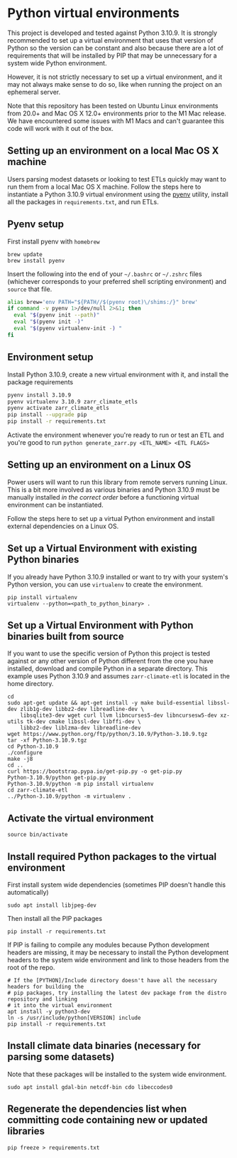 Python virtual environments
===========================

This project is developed and tested against Python 3.10.9. It is strongly recommended to set up a virtual environment that uses that version of Python so the version can be constant and also because there are a lot of requirements that will be installed by PIP that may be unnecessary for a system wide Python environment. 

However, it is not strictly necessary to set up a virtual environment, and it may not always make sense to do so, like when running the project on an ephemeral server. 

Note that this repository has been tested on Ubuntu Linux environments from 20.0+ and Mac OS X 12.0+ environments prior to the M1 Mac release. We have encountered some issues with M1 Macs and can't guarantee this code will work with it out of the box.

Setting up an environment on a local Mac OS X machine
--------------------------------------------------

Users parsing modest datasets or looking to test ETLs quickly may want to run them from a local Mac OS X machine. Follow the steps here to instantiate a Python 3.10.9 virtual environment using the [pyenv](https://realpython.com/intro-to-pyenv/) utility, install all the packages in `requirements.txt`, and run ETLs.

## Pyenv setup

First install pyenv with `homebrew`

```
brew update
brew install pyenv
```

Insert the following into the end of your `~/.bashrc` or `~/.zshrc` files (whichever corresponds to your preferred shell scripting environment) and `source` that file.

```bash
alias brew='env PATH="${PATH//$(pyenv root)\/shims:/}" brew'
if command -v pyenv 1>/dev/null 2>&1; then
  eval "$(pyenv init --path)"
  eval "$(pyenv init -)"
  eval "$(pyenv virtualenv-init -) "
fi
```

## Environment setup

Install Python 3.10.9, create a new virtual environment with it, and install the package requirements

```bash
pyenv install 3.10.9
pyenv virtualenv 3.10.9 zarr_climate_etls
pyenv activate zarr_climate_etls
pip install --upgrade pip
pip install -r requirements.txt
```

Activate the environment whenever you're ready to run or test an ETL and you're good to run `python generate_zarr.py <ETL_NAME> <ETL FLAGS>`

Setting up an environment on a Linux OS
---------------------------------------

Power users will want to run this library from remote servers running Linux. This is a bit more involved as various binaries and Python 3.10.9 must be manually installed _in the correct order_ before a functioning virtual environment can be instantiated. 

Follow the steps here to set up a virtual Python environment and install external dependencies on a Linux OS. 

## Set up a Virtual Environment with existing Python binaries

If you already have Python 3.10.9 installed or want to try with your system's Python version, you can use `virtualenv` to create the environment.

    pip install virtualenv
    virtualenv --python=<path_to_python_binary> .

## Set up a Virtual Environment with Python binaries built from source

If you want to use the specific version of Python this project is tested against or any other version of Python different from the one you have installed, download and compile Python in a separate directory. This example uses Python 3.10.9 and assumes `zarr-climate-etl` is located in the home directory.

    cd
    sudo apt-get update && apt-get install -y make build-essential libssl-dev zlib1g-dev libbz2-dev libreadline-dev \ 
        libsqlite3-dev wget curl llvm libncurses5-dev libncursesw5-dev xz-utils tk-dev cmake libssl-dev libffi-dev \
        libbz2-dev liblzma-dev libreadline-dev
    wget https://www.python.org/ftp/python/3.10.9/Python-3.10.9.tgz
    tar -xf Python-3.10.9.tgz
    cd Python-3.10.9
    ./configure
    make -j8
    cd ..
    curl https://bootstrap.pypa.io/get-pip.py -o get-pip.py
    Python-3.10.9/python get-pip.py
    Python-3.10.9/python -m pip install virtualenv
    cd zarr-climate-etl
    ../Python-3.10.9/python -m virtualenv .
    
## Activate the virtual environment

    source bin/activate

## Install required Python packages to the virtual environment

First install system wide dependencies (sometimes PIP doesn't handle this automatically)

    sudo apt install libjpeg-dev
    
Then install all the PIP packages

    pip install -r requirements.txt
    
If PIP is failing to compile any modules because Python development headers are missing, it may be necessary to install the Python development headers to the system wide environment and link to those headers from the root of the repo.

    # If the [PYTHON]/Include directory doesn't have all the necessary headers for building the
    # pip packages, try installing the latest dev package from the distro repository and linking
    # it into the virtual environment
    apt install -y python3-dev
    ln -s /usr/include/python[VERSION] include 
    pip install -r requirements.txt

## Install climate data binaries (necessary for parsing some datasets)

Note that these packages will be installed to the system wide environment.

    sudo apt install gdal-bin netcdf-bin cdo libeccodes0

## Regenerate the dependencies list when committing code containing new or updated libraries

    pip freeze > requirements.txt
